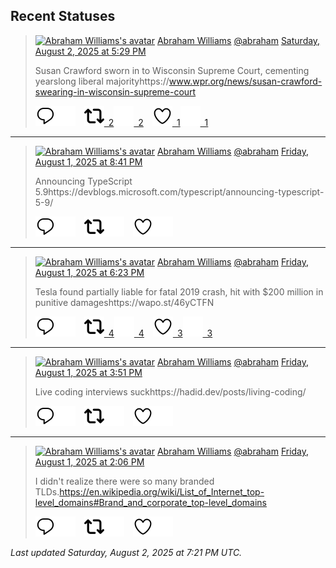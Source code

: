 ## Recent Statuses

> <a href="https://indieweb.social/@abraham"><img alt="Abraham Williams's avatar" src="https://cdn.masto.host/indiewebsocial/accounts/avatars/109/292/540/382/343/163/original/d00f2e03ce9c85b1.jpg" height="24" width="24" ></a> [Abraham Williams](https://indieweb.social/@abraham) [@abraham](https://indieweb.social/@abraham) [Saturday, August 2, 2025 at 5:29 PM](https://indieweb.social/@abraham/114960353068704960)
>
> Susan Crawford sworn in to Wisconsin Supreme Court, cementing yearslong liberal majorityhttps://www.wpr.org/news/susan-crawford-swearing-in-wisconsin-supreme-court
>
> [![Reply](./images/reply_light.svg#gh-light-mode-only "Reply")](https://indieweb.social/@abraham/114960353068704960#gh-light-mode-only)[![Reply](./images/reply.svg#gh-dark-mode-only "Reply")](https://indieweb.social/@abraham/114960353068704960#gh-dark-mode-only)&emsp;[![Boost](./images/retweet_light.svg#gh-light-mode-only "Boost")&ensp;2](https://indieweb.social/@abraham/114960353068704960#gh-light-mode-only)[![Boost](./images/retweet.svg#gh-dark-mode-only "Boost")&ensp;2](https://indieweb.social/@abraham/114960353068704960#gh-dark-mode-only)&emsp;[![Favorite](./images/like_light.svg#gh-light-mode-only "Favorite")&ensp;1](https://indieweb.social/@abraham/114960353068704960#gh-light-mode-only)[![Favorite](./images/like.svg#gh-dark-mode-only "Favorite")&ensp;1](https://indieweb.social/@abraham/114960353068704960#gh-dark-mode-only)


---

> <a href="https://indieweb.social/@abraham"><img alt="Abraham Williams's avatar" src="https://cdn.masto.host/indiewebsocial/accounts/avatars/109/292/540/382/343/163/original/d00f2e03ce9c85b1.jpg" height="24" width="24" ></a> [Abraham Williams](https://indieweb.social/@abraham) [@abraham](https://indieweb.social/@abraham) [Friday, August 1, 2025 at 8:41 PM](https://indieweb.social/@abraham/114955443452293262)
>
> Announcing TypeScript 5.9https://devblogs.microsoft.com/typescript/announcing-typescript-5-9/
>
> [![Reply](./images/reply_light.svg#gh-light-mode-only "Reply")](https://indieweb.social/@abraham/114955443452293262#gh-light-mode-only)[![Reply](./images/reply.svg#gh-dark-mode-only "Reply")](https://indieweb.social/@abraham/114955443452293262#gh-dark-mode-only)&emsp;[![Boost](./images/retweet_light.svg#gh-light-mode-only "Boost")](https://indieweb.social/@abraham/114955443452293262#gh-light-mode-only)[![Boost](./images/retweet.svg#gh-dark-mode-only "Boost")](https://indieweb.social/@abraham/114955443452293262#gh-dark-mode-only)&emsp;[![Favorite](./images/like_light.svg#gh-light-mode-only "Favorite")](https://indieweb.social/@abraham/114955443452293262#gh-light-mode-only)[![Favorite](./images/like.svg#gh-dark-mode-only "Favorite")](https://indieweb.social/@abraham/114955443452293262#gh-dark-mode-only)


---

> <a href="https://indieweb.social/@abraham"><img alt="Abraham Williams's avatar" src="https://cdn.masto.host/indiewebsocial/accounts/avatars/109/292/540/382/343/163/original/d00f2e03ce9c85b1.jpg" height="24" width="24" ></a> [Abraham Williams](https://indieweb.social/@abraham) [@abraham](https://indieweb.social/@abraham) [Friday, August 1, 2025 at 6:23 PM](https://indieweb.social/@abraham/114954903592749138)
>
> Tesla found partially liable for fatal 2019 crash, hit with $200 million in punitive damageshttps://wapo.st/46yCTFN
>
> [![Reply](./images/reply_light.svg#gh-light-mode-only "Reply")](https://indieweb.social/@abraham/114954903592749138#gh-light-mode-only)[![Reply](./images/reply.svg#gh-dark-mode-only "Reply")](https://indieweb.social/@abraham/114954903592749138#gh-dark-mode-only)&emsp;[![Boost](./images/retweet_light.svg#gh-light-mode-only "Boost")&ensp;4](https://indieweb.social/@abraham/114954903592749138#gh-light-mode-only)[![Boost](./images/retweet.svg#gh-dark-mode-only "Boost")&ensp;4](https://indieweb.social/@abraham/114954903592749138#gh-dark-mode-only)&emsp;[![Favorite](./images/like_light.svg#gh-light-mode-only "Favorite")&ensp;3](https://indieweb.social/@abraham/114954903592749138#gh-light-mode-only)[![Favorite](./images/like.svg#gh-dark-mode-only "Favorite")&ensp;3](https://indieweb.social/@abraham/114954903592749138#gh-dark-mode-only)


---

> <a href="https://indieweb.social/@abraham"><img alt="Abraham Williams's avatar" src="https://cdn.masto.host/indiewebsocial/accounts/avatars/109/292/540/382/343/163/original/d00f2e03ce9c85b1.jpg" height="24" width="24" ></a> [Abraham Williams](https://indieweb.social/@abraham) [@abraham](https://indieweb.social/@abraham) [Friday, August 1, 2025 at 3:51 PM](https://indieweb.social/@abraham/114954306620044933)
>
> Live coding interviews suckhttps://hadid.dev/posts/living-coding/
>
> [![Reply](./images/reply_light.svg#gh-light-mode-only "Reply")](https://indieweb.social/@abraham/114954306620044933#gh-light-mode-only)[![Reply](./images/reply.svg#gh-dark-mode-only "Reply")](https://indieweb.social/@abraham/114954306620044933#gh-dark-mode-only)&emsp;[![Boost](./images/retweet_light.svg#gh-light-mode-only "Boost")](https://indieweb.social/@abraham/114954306620044933#gh-light-mode-only)[![Boost](./images/retweet.svg#gh-dark-mode-only "Boost")](https://indieweb.social/@abraham/114954306620044933#gh-dark-mode-only)&emsp;[![Favorite](./images/like_light.svg#gh-light-mode-only "Favorite")](https://indieweb.social/@abraham/114954306620044933#gh-light-mode-only)[![Favorite](./images/like.svg#gh-dark-mode-only "Favorite")](https://indieweb.social/@abraham/114954306620044933#gh-dark-mode-only)


---

> <a href="https://indieweb.social/@abraham"><img alt="Abraham Williams's avatar" src="https://cdn.masto.host/indiewebsocial/accounts/avatars/109/292/540/382/343/163/original/d00f2e03ce9c85b1.jpg" height="24" width="24" ></a> [Abraham Williams](https://indieweb.social/@abraham) [@abraham](https://indieweb.social/@abraham) [Friday, August 1, 2025 at 2:06 PM](https://indieweb.social/@abraham/114953890896467663)
>
> I didn&#39;t realize there were so many branded TLDs.https://en.wikipedia.org/wiki/List_of_Internet_top-level_domains#Brand_and_corporate_top-level_domains
>
> [![Reply](./images/reply_light.svg#gh-light-mode-only "Reply")](https://indieweb.social/@abraham/114953890896467663#gh-light-mode-only)[![Reply](./images/reply.svg#gh-dark-mode-only "Reply")](https://indieweb.social/@abraham/114953890896467663#gh-dark-mode-only)&emsp;[![Boost](./images/retweet_light.svg#gh-light-mode-only "Boost")](https://indieweb.social/@abraham/114953890896467663#gh-light-mode-only)[![Boost](./images/retweet.svg#gh-dark-mode-only "Boost")](https://indieweb.social/@abraham/114953890896467663#gh-dark-mode-only)&emsp;[![Favorite](./images/like_light.svg#gh-light-mode-only "Favorite")](https://indieweb.social/@abraham/114953890896467663#gh-light-mode-only)[![Favorite](./images/like.svg#gh-dark-mode-only "Favorite")](https://indieweb.social/@abraham/114953890896467663#gh-dark-mode-only)


_Last updated Saturday, August 2, 2025 at 7:21 PM UTC._
